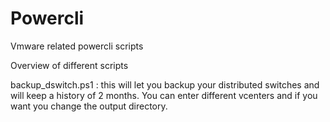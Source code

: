 # Powercli
Vmware related powercli scripts 

Overview of different scripts

backup_dswitch.ps1 : this will let you backup your distributed switches and will keep a history of 2 months. You can enter different vcenters and if you want you change the output directory.
